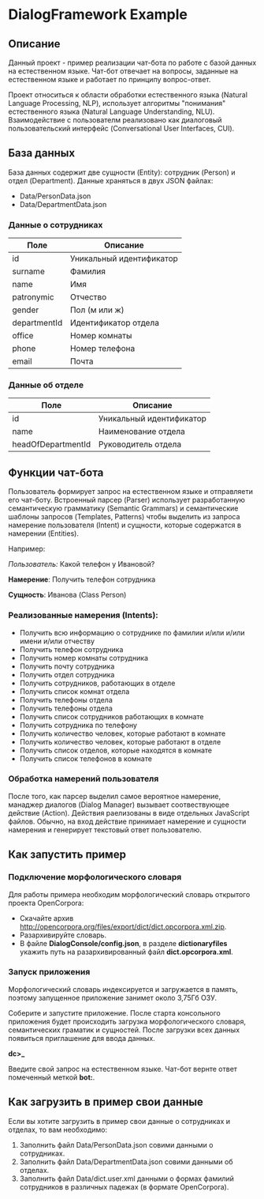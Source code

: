 # DialogFramework Example
## Описание
Данный проект - пример реализации чат-бота по работе с базой данных на естественном языке. Чат-бот отвечает на вопросы, заданные на естественном языке и работает по принципу вопрос-ответ.

Проект относиться к области обработки естественного языка (Natural Language Processing, NLP), использует алгоритмы "понимания" естественного языка (Natural Language Understanding, NLU). Взаимодействие с пользователм реализовано как диалоговый пользовательский интерфейс (Conversational User Interfaces, CUI).

## База данных
База данных содержит две сущности (Entity): сотрудник (Person) и  отдел (Department). Данные храняться в двух JSON файлах:
- Data/PersonData.json
- Data/DepartmentData.json

### Данные о сотрудниках   
| Поле | Описание |
|---|---|
|id|Уникальный идентификатор|
|surname|Фамилия|
|name|Имя|
|patronymic|Отчество|
|gender|Пол (м или ж)|
|departmentId|Идентификатор отдела|
|office|Номер комнаты|
|phone|Номер телефона|
|email|Почта|
### Данные об отделе
| Поле | Описание |
|---|---|
|id|Уникальный идентификатор|
|name|Наименование отдела|
|headOfDepartmentId|Руководитель отдела|

## Функции чат-бота
Пользователь формирует запрос на естественном языке и отправляети его чат-боту. Встроенный парсер (Parser) использует разработанную семантическую грамматику (Semantic Grammars) и семантические шаблоны запросов (Templates, Patterns) чтобы выделить из запроса намерение пользователя (Intent) и сущности, которые содержатся в намерении (Entities).

Например:

*Пользователь:* Какой телефон у Ивановой?

**Намерение**: Получить телефон сотрудника

**Сущность**: Иванова (Class Person)

### Реализованные намерения (Intents):
- Получить всю информацию о сотруднике по фамилии и/или и/или имени и/или отчеству
- Получить телефон сотрудника
- Получить номер комнаты сотрудника
- Получить почту сотрудника
- Получить отдел сотрудника
- Получить сотрудников, работающих в отделе
- Получить список комнат отдела
- Получить телефоны отдела
- Получить телефоны отдела
- Получить список сотрудников работающих в комнате
- Получить сотрудника по телефону
- Получить количество человек, которые работают в комнате
- Получить количество человек, которые работают в отделе
- Получить список отделов, которые находятся в комнате
- Получить список телефонов в комнате
### Обработка намерений пользователя
После того, как парсер выделил самое вероятное намерение, манаджер диалогов (Dialog Manager) вызывает соотвествующее действие (Action). Действия раелизованы в виде отдельных JavaScript файлов. Обычно, на вход действие принимает намерение и сущности намерения и генерирует текстовый ответ пользователю.

## Как запустить пример
### Подключение морфологического словаря
Для работы примера необходим морфологический словарь открытого проекта OpenCorpora:
- Скачайте архив http://opencorpora.org/files/export/dict/dict.opcorpora.xml.zip.
- Разархивируйте словарь.
- В файле **DialogConsole/config.json**, в разделе **dictionaryfiles** укажить путь на разархивированный файл **dict.opcorpora.xml**.
### Запуск приложения
Морфологический словарь индексируется и загружается в память, поэтому запущенное приложение занимет около 3,75Гб ОЗУ.

Соберите и запустите приложение. После старта консольного приложения будет происходить загрузка морфологического словаря, семантических граматик и сущностей. После загрузки всех данных появиться приглашение для ввода данных. 

**dc>_**

Введите свой запрос на естественном языке. Чат-бот вернте ответ помеченный меткой **bot:**.
## Как загрузить в пример свои данные
Если вы хотите загрузить в пример свои данные о сотрудниках и отделах, то вам необходимо:

1. Заполнить файл Data/PersonData.json совими данными о сотрудниках.
2. Заполнить файл Data/DepartmentData.json совими данными об отделах.
3. Заполнить файл Data/dict.user.xml данными о формах фамилий сотрудников в различных падежах (в формате OpenCorpora).

